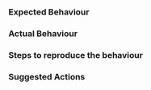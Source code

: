### Expected Behaviour

### Actual Behaviour

### Steps to reproduce the behaviour

### Suggested Actions
